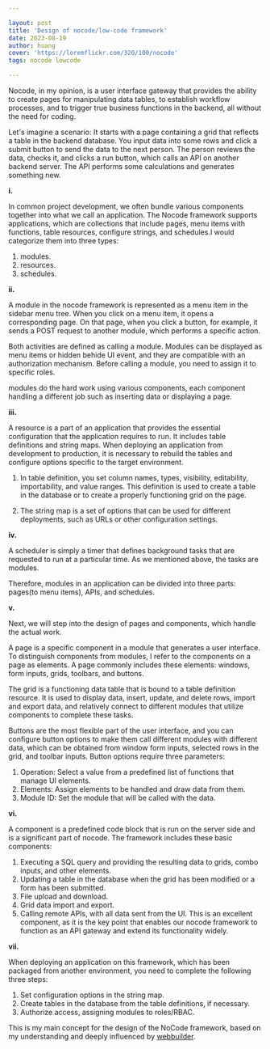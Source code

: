 ```yaml
---

layout: post
title: 'Design of nocode/low-code framework'
date: 2023-08-19
author: huang
cover: 'https://loremflickr.com/320/100/nocode'
tags: nocode lowcode

---
```


Nocode, in my opinion, is a user interface gateway that provides the ability to create pages for manipulating data tables, to establish workflow processes, and to trigger true business functions in the backend, all without the need for coding.


Let's imagine a scenario: It starts with a page containing a grid that reflects a table in the backend database. You input data into some rows and click a submit button to send the data to the next person. The person reviews the data, checks it, and clicks a run button, which calls an API on another backend server. The API performs some calculations and generates something new.

**i.**

In common project development, we often bundle various components together into what we call an application. The Nocode framework supports applications, which are collections that include pages, menu items with functions, table resources, configure strings, and schedules.I would categorize them into three types:

1. modules.
2. resources.
3. schedules.

**ii.**

A module in the nocode framework is represented as a menu item in the sidebar menu tree. When you click on a menu item, it opens a corresponding page. On that page,  when you click a button, for example, it sends a POST request to another module, which performs a specific action.


Both activities are defined as calling a module. Modules can be displayed as menu items or hidden behide UI event, and they are compatible with an authorization mechanism. Before calling a module, you need to assign it to specific roles.


modules do the hard work using various components, each component handling a different job such as inserting data or displaying a page.

**iii.**

A resource is a part of an application that provides the essential configuration that the application requires to run. It includes table definitions and string maps. When deploying an application from development to production, it is necessary to rebuild the tables and configure options specific to the target environment.

1. In table definition, you set column names, types, visibility, editability, importability, and value ranges. This definition is used to create a table in the database or to create a properly functioning grid on the page.

2. The string map is a set of options that can be used for different deployments, such as URLs or other configuration settings.

**iv.**

A scheduler is simply a timer that defines background tasks that are requested to run at a particular time. As we mentioned above, the tasks are modules.


Therefore,  modules in an application can be divided into three parts:  pages(to menu items), APIs, and  schedules.

**v.**

Next, we will step into the design of pages and components, which handle the actual work.


A page is a specific component in a module that generates a user interface. To distinguish components from modules, I refer to the components on a page as elements. A page commonly includes these elements: windows, form inputs, grids, toolbars, and buttons.


The grid is a functioning data table that is bound to a table definition resource. It is used to display data, insert, update, and delete rows, import and export data, and relatively connect to different modules that utilize components to complete these tasks.


Buttons are the most flexible part of the user interface, and you can configure button options to make them call different modules with different data, which can be obtained from window form inputs, selected rows in the grid, and toolbar inputs. Button options require three parameters:

1. Operation: Select a value from a predefined list of functions that manage UI elements.
2. Elements: Assign elements to be handled and draw data from them.
3. Module ID: Set the module that will be called with the data.

**vi.**

A component is a predefined code block that is run on the server side and is a significant part of nocode. The framework includes these basic components:

1. Executing a SQL query and providing the resulting data to grids, combo inputs, and other elements.
2. Updating a table in the database when the grid has been modified or a form has been submitted.
3. File upload and download.
4. Grid data import and export.
5. Calling remote APIs, with all data sent from the UI. This is an excellent component, as it is the key point that enables our nocode framework to function as an API gateway and extend its functionality widely.

**vii.**

When deploying an application on this framework, which has been packaged from another environment, you need to complete the following three steps:

1. Set configuration options in the string map.
2. Create tables in the database from the table definitions, if necessary.
3. Authorize access, assigning modules to roles/RBAC.

This is my main concept for the design of the NoCode framework, based on my understanding and deeply influenced by [webbuilder](putdb.com).
